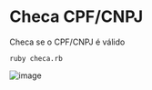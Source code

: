 # Checa CPF/CNPJ
Checa se o CPF/CNPJ é válido


```
ruby checa.rb
```

![image](https://user-images.githubusercontent.com/43358190/173163305-713177d5-063c-4089-bfd2-330fc69fbfa9.png)
